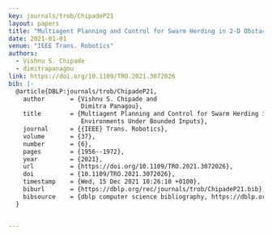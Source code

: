 ```yaml
---
key: journals/trob/ChipadeP21
layout: papers
title: "Multiagent Planning and Control for Swarm Herding in 2-D Obstacle Environments Under Bounded Inputs."
date: 2021-01-01
venue: "IEEE Trans. Robotics"
authors:
  - Vishnu S. Chipade
  - dimitrapanagou
link: https://doi.org/10.1109/TRO.2021.3072026
bib: |-
  @article{DBLP:journals/trob/ChipadeP21,
    author       = {Vishnu S. Chipade and
                    Dimitra Panagou},
    title        = {Multiagent Planning and Control for Swarm Herding in 2-D Obstacle
                    Environments Under Bounded Inputs},
    journal      = {{IEEE} Trans. Robotics},
    volume       = {37},
    number       = {6},
    pages        = {1956--1972},
    year         = {2021},
    url          = {https://doi.org/10.1109/TRO.2021.3072026},
    doi          = {10.1109/TRO.2021.3072026},
    timestamp    = {Wed, 15 Dec 2021 10:26:10 +0100},
    biburl       = {https://dblp.org/rec/journals/trob/ChipadeP21.bib},
    bibsource    = {dblp computer science bibliography, https://dblp.org}
  }


---
```

